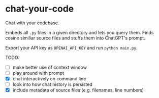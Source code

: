 # chat-your-code

Chat with your codebase.

Embeds all `.py` files in a given directory and lets you query them.
Finds cosine similiar source files and stuffs them into ChatGPT's prompt.

Export your API key as `OPENAI_API_KEY` and run `python main.py`.


TODO:
- [ ] make better use of context window
- [ ] play around with prompt
- [x] chat interactively on command line
- [ ] look into how chat history is persisted
- [x] include metadata of source files (e.g. filenames, line numbers)

